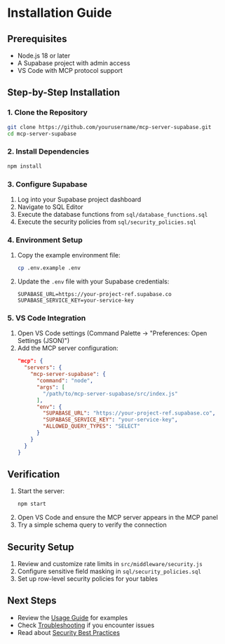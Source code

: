 # Installation Guide

## Prerequisites
- Node.js 18 or later
- A Supabase project with admin access
- VS Code with MCP protocol support

## Step-by-Step Installation

### 1. Clone the Repository
```bash
git clone https://github.com/yourusername/mcp-server-supabase.git
cd mcp-server-supabase
```

### 2. Install Dependencies
```bash
npm install
```

### 3. Configure Supabase
1. Log into your Supabase project dashboard
2. Navigate to SQL Editor
3. Execute the database functions from `sql/database_functions.sql`
4. Execute the security policies from `sql/security_policies.sql`

### 4. Environment Setup
1. Copy the example environment file:
   ```bash
   cp .env.example .env
   ```
2. Update the `.env` file with your Supabase credentials:
   ```
   SUPABASE_URL=https://your-project-ref.supabase.co
   SUPABASE_SERVICE_KEY=your-service-key
   ```

### 5. VS Code Integration
1. Open VS Code settings (Command Palette → "Preferences: Open Settings (JSON)")
2. Add the MCP server configuration:
   ```json
   "mcp": {
     "servers": {
       "mcp-server-supabase": {
         "command": "node",
         "args": [
           "/path/to/mcp-server-supabase/src/index.js"
         ],
         "env": {
           "SUPABASE_URL": "https://your-project-ref.supabase.co",
           "SUPABASE_SERVICE_KEY": "your-service-key",
           "ALLOWED_QUERY_TYPES": "SELECT"
         }
       }
     }
   }
   ```

## Verification
1. Start the server:
   ```bash
   npm start
   ```
2. Open VS Code and ensure the MCP server appears in the MCP panel
3. Try a simple schema query to verify the connection

## Security Setup
1. Review and customize rate limits in `src/middleware/security.js`
2. Configure sensitive field masking in `sql/security_policies.sql`
3. Set up row-level security policies for your tables

## Next Steps
- Review the [Usage Guide](./usage.md) for examples
- Check [Troubleshooting](./troubleshooting.md) if you encounter issues
- Read about [Security Best Practices](./security.md)